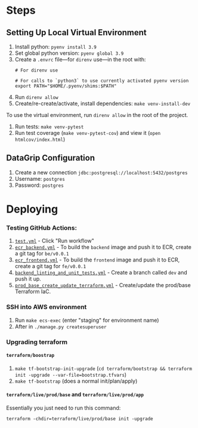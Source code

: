 # Steps

## Setting Up Local Virtual Environment

1. Install python: `pyenv install 3.9`
1. Set global python version: `pyenv global 3.9`
1. Create a `.envrc` file—for `direnv` use—in the root with:
    ```shell
    # For direnv use
    
    # For calls to `python3` to use currently activated pyenv version
    export PATH="$HOME/.pyenv/shims:$PATH"
    ```
1. Run `direnv allow`
1. Create/re-create/activate, install dependencies: `make venv-install-dev`

To use the virtual environment, run `direnv allow` in the root of the project.
1. Run tests: `make venv-pytest`
1. Run test coverage (`make venv-pytest-cov`) and view it (`open htmlcov/index.html`)



## DataGrip Configuration

1. Create a new connection `jdbc:postgresql://localhost:5432/postgres`
2. Username: `postgres`
3. Password: `postgres`



# Deploying


### Testing GitHub Actions:

1. [`test.yml`](https://github.com/your_username/myproject/actions/workflows/test.yml) - Click "Run workflow" 
1. [`ecr_backend.yml`](https://github.com/your_username/myproject/actions/workflows/ecr_backend.yml) - To build the `backend` image and push it to ECR, create a git tag for `be/v0.0.1`
1. [`ecr_frontend.yml`](https://github.com/your_username/myproject/actions/workflows/ecr_frontend.yml) - To build the `frontend` image and push it to ECR, create a git tag for `fe/v0.0.1`
1. [`backend_linting_and_unit_tests.yml`](https://github.com/your_username/myproject/actions/workflows/backend_linting_and_unit_tests.yml) - Create a branch called `dev` and push it up.
1. [`prod_base_create_update_terraform.yml`](https://github.com/your_username/myproject/actions/workflows/prod_base_create_update_terraform.yml) - Create/update the prod/base Terraform IaC.


### SSH into AWS environment

1. Run `make ecs-exec` (enter "staging" for environment name)
1. After in `./manage.py createsuperuser`

### Upgrading terraform

#### `terraform/boostrap`

1. `make tf-bootstrap-init-upgrade` (`cd terraform/bootstrap && terraform init -upgrade --var-file=bootstrap.tfvars`)
2. `make tf-bootstrap` (does a normal init/plan/apply)

#### `terraform/live/prod/base` and `terraform/live/prod/app`

Essentially you just need to run this command:
```shell
terraform -chdir=terraform/live/prod/base init -upgrade
```

